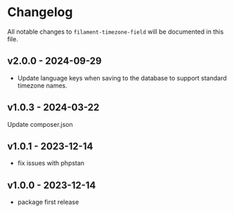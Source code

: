 # Changelog

All notable changes to `filament-timezone-field` will be documented in this file.

## v2.0.0 - 2024-09-29

- Update language keys when saving to the database to support standard timezone names.

## v1.0.3 - 2024-03-22

Update composer.json

## v1.0.1 - 2023-12-14

- fix issues with phpstan

## v1.0.0 - 2023-12-14

- package first release
